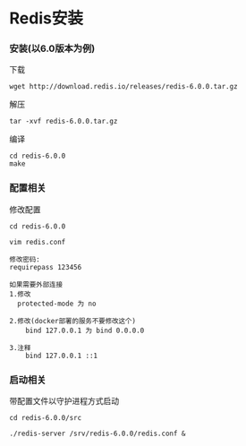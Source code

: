 # Redis安装

### 安装(以6.0版本为例)

下载

```shell
wget http://download.redis.io/releases/redis-6.0.0.tar.gz
```

解压

```shell
tar -xvf redis-6.0.0.tar.gz
```

编译

```shell
cd redis-6.0.0
make
```

### 配置相关

修改配置

```shell
cd redis-6.0.0
```

```shell
vim redis.conf

修改密码:
requirepass 123456

如果需要外部连接
1.修改 
  protected-mode 为 no

2.修改(docker部署的服务不要修改这个) 
    bind 127.0.0.1 为 bind 0.0.0.0
        
3.注释
    bind 127.0.0.1 ::1
```

### 启动相关

带配置文件以守护进程方式启动

```shell
cd redis-6.0.0/src
```

```shell
./redis-server /srv/redis-6.0.0/redis.conf &
```
	
	

